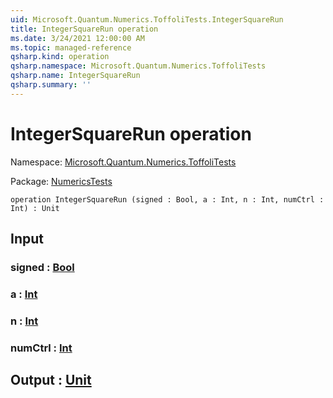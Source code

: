 ```yaml
---
uid: Microsoft.Quantum.Numerics.ToffoliTests.IntegerSquareRun
title: IntegerSquareRun operation
ms.date: 3/24/2021 12:00:00 AM
ms.topic: managed-reference
qsharp.kind: operation
qsharp.namespace: Microsoft.Quantum.Numerics.ToffoliTests
qsharp.name: IntegerSquareRun
qsharp.summary: ''
---
```


# IntegerSquareRun operation

Namespace: [Microsoft.Quantum.Numerics.ToffoliTests](xref:Microsoft.Quantum.Numerics.ToffoliTests)

Package: [NumericsTests](https://nuget.org/packages/NumericsTests)




```qsharp
operation IntegerSquareRun (signed : Bool, a : Int, n : Int, numCtrl : Int) : Unit
```


## Input

### signed : [Bool](xref:microsoft.quantum.lang-ref.bool)




### a : [Int](xref:microsoft.quantum.lang-ref.int)




### n : [Int](xref:microsoft.quantum.lang-ref.int)




### numCtrl : [Int](xref:microsoft.quantum.lang-ref.int)





## Output : [Unit](xref:microsoft.quantum.lang-ref.unit)


